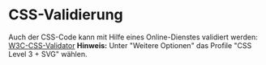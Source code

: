 # CSS-Validierung

Auch der CSS-Code kann mit Hilfe eines Online-Dienstes validiert werden: [W3C-CSS-Validator](http://jigsaw.w3.org/css-validator/) **Hinweis:** Unter "Weitere Optionen" das Profile "CSS Level 3 + SVG" wählen.

